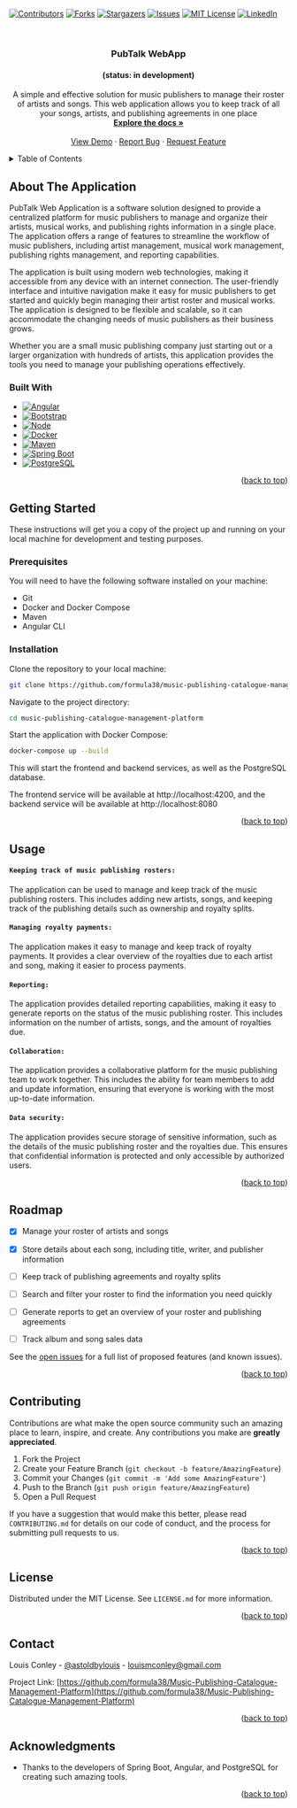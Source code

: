<a name="readme-top"></a>
[![Contributors][contributors-shield]][contributors-url]
[![Forks][forks-shield]][forks-url]
[![Stargazers][stars-shield]][stars-url]
[![Issues][issues-shield]][issues-url]
[![MIT License][license-shield]][license-url]
[![LinkedIn][linkedin-shield]][linkedin-url]



<!-- PROJECT LOGO -->
<br />
<div align="center">
<!--   <a href="https://github.com/formula38/Music-Publishing-Catalogue-Management-Platform">
    <img src="images/logo.png" alt="Logo" width="80" height="80">
  </a> -->

<h3 align="center">PubTalk WebApp</h3>
<h4 align="center">(status: in development)</h4>

  <p align="center">
    A simple and effective solution for music publishers to manage their roster of artists and songs. 
This web application allows you to keep track of all your songs, artists, and publishing agreements in one place
    <br />
    <a href="https://github.com/formula38/Music-Publishing-Catalogue-Management-Platform"><strong>Explore the docs »</strong></a>
    <br />
    <br />
    <a href="https://github.com/formula38/Music-Publishing-Catalogue-Management-Platform">View Demo</a>
    ·
    <a href="https://github.com/formula38/Music-Publishing-Catalogue-Management-Platform/issues">Report Bug</a>
    ·
    <a href="https://github.com/formula38/Music-Publishing-Catalogue-Management-Platform/issues">Request Feature</a>
  </p>
</div>



<!-- TABLE OF CONTENTS -->
<details>
  <summary>Table of Contents</summary>
  <ol>
    <li>
      <a href="#about-the-application">About The Application</a>
      <ul>
        <li><a href="#built-with">Built With</a></li>
      </ul>
    </li>
    <li>
      <a href="#getting-started">Getting Started</a>
      <ul>
        <li><a href="#prerequisites">Prerequisites</a></li>
        <li><a href="#installation">Installation</a></li>
      </ul>
    </li>
    <li><a href="#usage">Usage</a></li>
    <li><a href="#roadmap">Roadmap</a></li>
    <li><a href="#contributing">Contributing</a></li>
    <li><a href="#license">License</a></li>
    <li><a href="#contact">Contact</a></li>
    <li><a href="#acknowledgments">Acknowledgments</a></li>
  </ol>
</details>



<!-- ABOUT THE PROJECT -->

## About The Application
PubTalk Web Application is a software solution designed to provide a centralized platform for music publishers 
to manage and organize their artists, musical works, and publishing rights information in a single place. 
The application offers a range of features to streamline the workflow of music publishers, including artist management, 
musical work management, publishing rights management, and reporting capabilities.

The application is built using modern web technologies, making it accessible from any device with an internet 
connection. 
The user-friendly interface and intuitive navigation make it easy for music publishers to get started and quickly 
begin managing their artist roster and musical works. 
The application is designed to be flexible and scalable, so it can accommodate the changing needs of music 
publishers as their business grows. 

Whether you are a small music publishing company just starting out or a larger organization with hundreds of artists, 
this application provides the tools you need to manage your publishing operations effectively.

[//]: # ([![Product Name Screen Shot][product-screenshot]]&#40;https://example.com&#41;)

### Built With

[//]: # (* [![Java][Java.com]][Next-url] | version: 11 or later)

* [![Angular][Angular.io]][Angular-url]
* [![Bootstrap][Bootstrap.com]][Bootstrap-url]
* [![Node][Node.js]][Node-url]
* [![Docker][Docker.com]][Docker-url]
* [![Maven][Maven.org]][Maven-url]
* [![Spring Boot][Spring.io]][Spring-url]
* [![PostgreSQL][Postgresql.org]][PostgreSQL-url]

<p align="right">(<a href="#readme-top">back to top</a>)</p>



<!-- GETTING STARTED -->

## Getting Started

These instructions will get you a copy of the project up and running on your local machine for development and testing
purposes.

### Prerequisites

You will need to have the following software installed on your machine:

* Git
* Docker and Docker Compose
* Maven
* Angular CLI

### Installation

Clone the repository to your local machine:

  ```sh
  git clone https://github.com/formula38/music-publishing-catalogue-management-platform.git
  ```

Navigate to the project directory:

   ```sh
   cd music-publishing-catalogue-management-platform
   ```

Start the application with Docker Compose:

   ```sh
   docker-compose up --build
   ```

This will start the frontend and backend services, as well as the PostgreSQL database.

The frontend service will be available at http://localhost:4200, 
and the backend service will be available at http://localhost:8080

<p align="right">(<a href="#readme-top">back to top</a>)</p>



<!-- USAGE EXAMPLES -->

## Usage

#### `Keeping track of music publishing rosters:` 
The application can be used to manage and keep track of the music publishing rosters. 
This includes adding new artists, songs, and keeping track of the publishing details such as ownership and royalty splits.

#### `Managing royalty payments:` 
The application makes it easy to manage and keep track of royalty payments. 
It provides a clear overview of the royalties due to each artist and song, making it easier to process payments.

#### `Reporting:`
The application provides detailed reporting capabilities, making it easy to generate reports on the status 
of the music publishing roster. 
This includes information on the number of artists, songs, and the amount of royalties due.

#### `Collaboration:` 
The application provides a collaborative platform for the music publishing team to work together. 
This includes the ability for team members to add and update information, ensuring that everyone is working with the 
most up-to-date information.

#### `Data security:` 
The application provides secure storage of sensitive information, such as the details of the music 
publishing roster and the royalties due. 
This ensures that confidential information is protected and only accessible by authorized users.

[//]: # (_For more examples, please refer to the [Documentation]&#40;https://example.com&#41;_)

<p align="right">(<a href="#readme-top">back to top</a>)</p>



<!-- ROADMAP -->

## Roadmap

- [x] Manage your roster of artists and songs
- [x] Store details about each song, including title, writer, and publisher information
- [ ] Keep track of publishing agreements and royalty splits
- [ ] Search and filter your roster to find the information you need quickly
- [ ] Generate reports to get an overview of your roster and publishing agreements
- [ ] Track album and song sales data


See the [open issues](https://github.com/formula38/Music-Publishing-Catalogue-Management-Platform/issues) for a full
list of proposed features (and known issues).

<p align="right">(<a href="#readme-top">back to top</a>)</p>



<!-- CONTRIBUTING -->

## Contributing

Contributions are what make the open source community such an amazing place to learn, inspire, and create. Any
contributions you make are **greatly appreciated**.

1. Fork the Project
2. Create your Feature Branch (`git checkout -b feature/AmazingFeature`)
3. Commit your Changes (`git commit -m 'Add some AmazingFeature'`)
4. Push to the Branch (`git push origin feature/AmazingFeature`)
5. Open a Pull Request

If you have a suggestion that would make this better, please read `CONTRIBUTING.md` for details on our code of conduct, 
and the process for submitting pull requests to us.

<p align="right">(<a href="#readme-top">back to top</a>)</p>


<!-- LICENSE -->

## License

Distributed under the MIT License. See `LICENSE.md` for more information.

<p align="right">(<a href="#readme-top">back to top</a>)</p>



<!-- CONTACT -->

## Contact

Louis Conley - [@astoldbylouis](https://twitter.com/astoldbylouis) - louismconley@gmail.com

Project
Link: [https://github.com/formula38/Music-Publishing-Catalogue-Management-Platform](https://github.com/formula38/Music-Publishing-Catalogue-Management-Platform)

<p align="right">(<a href="#readme-top">back to top</a>)</p>



<!-- ACKNOWLEDGMENTS -->

## Acknowledgments

* Thanks to the developers of Spring Boot, Angular, and PostgreSQL for creating such amazing tools.

[//]: # (* []&#40;&#41;)

[//]: # (* []&#40;&#41;)

[//]: # (* []&#40;&#41;)

<p align="right">(<a href="#readme-top">back to top</a>)</p>



<!-- MARKDOWN LINKS & IMAGES -->
<!-- https://www.markdownguide.org/basic-syntax/#reference-style-links -->

[contributors-shield]: https://img.shields.io/github/contributors/formula38/Music-Publishing-Catalogue-Management-Platform.svg?style=for-the-badge

[contributors-url]: https://github.com/formula38/Music-Publishing-Catalogue-Management-Platform/graphs/contributors

[forks-shield]: https://img.shields.io/github/forks/formula38/Music-Publishing-Catalogue-Management-Platform.svg?style=for-the-badge

[forks-url]: https://github.com/formula38/Music-Publishing-Catalogue-Management-Platform/network/members

[stars-shield]: https://img.shields.io/github/stars/formula38/Music-Publishing-Catalogue-Management-Platform.svg?style=for-the-badge

[stars-url]: https://github.com/formula38/Music-Publishing-Catalogue-Management-Platform/stargazers

[issues-shield]: https://img.shields.io/github/issues/formula38/Music-Publishing-Catalogue-Management-Platform.svg?style=for-the-badge

[issues-url]: https://github.com/formula38/Music-Publishing-Catalogue-Management-Platform/issues

[license-shield]: https://img.shields.io/github/license/formula38/Music-Publishing-Catalogue-Management-Platform.svg?style=for-the-badge

[license-url]: https://github.com/formula38/Music-Publishing-Catalogue-Management-Platform/blob/main/LICENSE.md

[linkedin-shield]: https://img.shields.io/badge/-LinkedIn-black.svg?style=for-the-badge&logo=linkedin&colorB=555

[linkedin-url]: https://linkedin.com/in/louis-conley

[product-screenshot]: images/screenshot.png

[Next.js]: https://img.shields.io/badge/next.js-000000?style=for-the-badge&logo=nextdotjs&logoColor=white

[Next-url]: https://nextjs.org/

[React.js]: https://img.shields.io/badge/React-20232A?style=for-the-badge&logo=react&logoColor=61DAFB

[React-url]: https://reactjs.org/

[Vue.js]: https://img.shields.io/badge/Vue.js-35495E?style=for-the-badge&logo=vuedotjs&logoColor=4FC08D

[Vue-url]: https://vuejs.org/

[Angular.io]: https://img.shields.io/badge/Angular-DD0031?style=for-the-badge&logo=angular&logoColor=white

[Angular-url]: https://angular.io/

[Svelte.dev]: https://img.shields.io/badge/Svelte-4A4A55?style=for-the-badge&logo=svelte&logoColor=FF3E00

[Svelte-url]: https://svelte.dev/

[Laravel.com]: https://img.shields.io/badge/Laravel-FF2D20?style=for-the-badge&logo=laravel&logoColor=white

[Laravel-url]: https://laravel.com

[Bootstrap.com]: https://img.shields.io/badge/Bootstrap-563D7C?style=for-the-badge&logo=bootstrap&logoColor=white

[Bootstrap-url]: https://getbootstrap.com

[JQuery.com]: https://img.shields.io/badge/jQuery-0769AD?style=for-the-badge&logo=jquery&logoColor=white

[JQuery-url]: https://jquery.com

[java.com]: https://img.shields.io/badge/Java-0769AD?style=for-the-badge&logo=java&logoColor=white

[java-url]: https://www.java.com

[Maven.org]: https://img.shields.io/badge/maven-C2203E?style=for-the-badge&logo=apache&logoColor=yellow

[Maven-url]: https://maven.apache.org

[Docker.com]: https://img.shields.io/badge/docker-2C597E?style=for-the-badge&logo=docker&logoColor=white

[Docker-url]: https://www.docker.com

[Node.js]: https://img.shields.io/badge/node.js-070A11?style=for-the-badge&logo=node.js&logoColor=green

[Node-url]: https://nodejs.org

[Spring.io]: https://img.shields.io/badge/springboot-86C65C?style=for-the-badge&logo=springboot&logoColor=black

[Spring-url]: https://start.spring.io

[Postgresql.org]: https://img.shields.io/badge/postgresql-2C597E?style=for-the-badge&logo=postgresql&logoColor=white

[PostgreSQL-url]: https://www.postgresql.org

